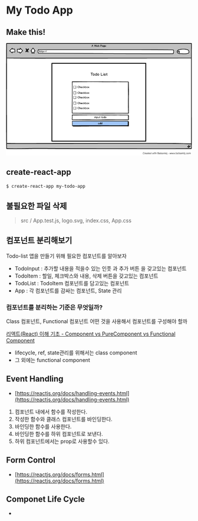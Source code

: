 # My Todo App

## Make this!

![Make this](./doc/todo-list-mockup.png)

## create-react-app
```
$ create-react-app my-todo-app
```

## 불필요한 파일 삭제
> src / App.test.js, logo.svg, index.css, App.css

## 컴포넌트 분리해보기

Todo-list 앱을 만들기 위해 필요한 컴포넌트를 알아보자
- TodoInput : 추가할 내용을 적을수 있는 인풋 과 추가 버튼 을 갖고있는 컴포넌트
- TodoItem : 할일, 체크박스와 내용, 삭제 버튼을 갖고있는 컴포넌트
- TodoList : TodoItem 컴포넌트를 담고있는 컴포넌트
- App : 각 컴포넌트를 감싸는 컴포넌트, State 관리

### 컴포넌트를 분리하는 기준은 무엇일까?

Class 컴포넌트, Functional 컴포넌트 어떤 것을 사용해서 컴포넌트를 구성해야 할까

[리액트(React) 이해 기초 - Component vs PureComponent vs Functional Component](https://www.vobour.com/%EB%A6%AC%EC%95%A1%ED%8A%B8-react-%EC%9D%B4%ED%95%B4-%EA%B8%B0%EC%B4%88-component-vs-purecomp)

- lifecycle, ref, state관리를 위해서는 class component
- 그 외에는 functional component


## Event Handling
- [https://reactjs.org/docs/handling-events.html](https://reactjs.org/docs/handling-events.html)

1. 컴포넌트 내에서 함수를 작성한다.
2. 작성한 함수와 클래스 컴포넌트를 바인딩한다.
3. 바인딩한 함수를 사용한다.
4. 바인딩한 함수를 하위 컴포넌트로 보낸다.
5. 하위 컴포넌트에서는 prop로 사용할수 있다.

## Form Control
- [https://reactjs.org/docs/forms.html](https://reactjs.org/docs/forms.html)

## Componet Life Cycle
-